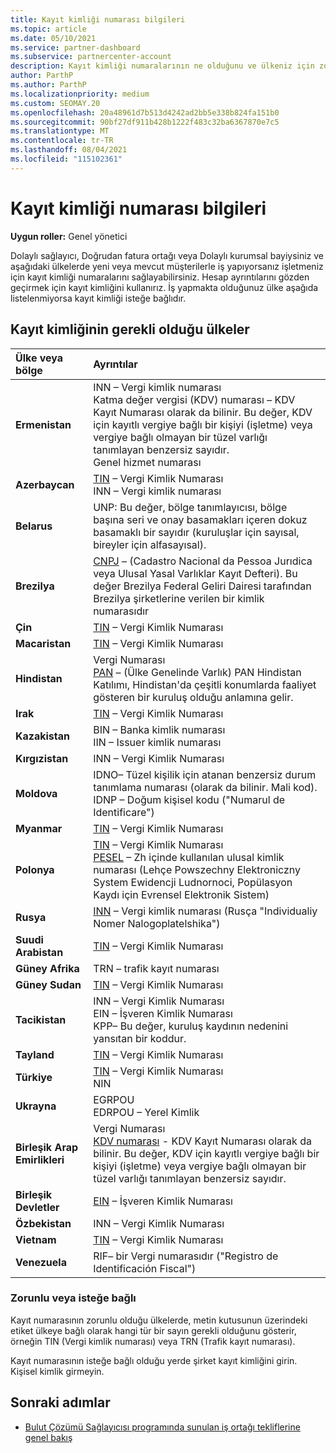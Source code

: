 ```yaml
---
title: Kayıt kimliği numarası bilgileri
ms.topic: article
ms.date: 05/10/2021
ms.service: partner-dashboard
ms.subservice: partnercenter-account
description: Kayıt kimliği numaralarının ne olduğunu ve ülkeniz için zorunlu olup olmadığını öğrenin.
author: ParthP
ms.author: ParthP
ms.localizationpriority: medium
ms.custom: SEOMAY.20
ms.openlocfilehash: 20a48961d7b513d4242ad2bb5e338b824fa151b0
ms.sourcegitcommit: 90bf27df911b428b1222f483c32ba6367870e7c5
ms.translationtype: MT
ms.contentlocale: tr-TR
ms.lasthandoff: 08/04/2021
ms.locfileid: "115102361"
---
```

# <a name="registration-id-number-information"></a>Kayıt kimliği numarası bilgileri

**Uygun roller:** Genel yönetici
 
Dolaylı sağlayıcı, Doğrudan fatura ortağı veya Dolaylı kurumsal bayiysiniz ve aşağıdaki ülkelerde yeni veya mevcut müşterilerle iş yapıyorsanız işletmeniz için kayıt kimliği numaralarını sağlayabilirsiniz. Hesap ayrıntılarını gözden geçirmek için kayıt kimliğini kullanırız. İş yapmakta olduğunuz ülke aşağıda listelenmiyorsa kayıt kimliği isteğe bağlıdır.

## <a name="countries-where-registration-id-is-required"></a>Kayıt kimliğinin gerekli olduğu ülkeler

| **Ülke veya bölge** | **Ayrıntılar** |
|:--|:--|
| **Ermenistan** | INN – Vergi kimlik numarası<br>Katma değer vergisi (KDV) numarası – KDV Kayıt Numarası olarak da bilinir. Bu değer, KDV için kayıtlı vergiye bağlı bir kişiyi (işletme) veya vergiye bağlı olmayan bir tüzel varlığı tanımlayan benzersiz sayıdır.<br>Genel hizmet numarası |
| **Azerbaycan**  | [TIN](http://www.oecd.org/tax/automatic-exchange/crs-implementation-and-assistance/tax-identification-numbers/Azerbaijan-TIN.pdf) – Vergi Kimlik Numarası<br>INN – Vergi kimlik numarası |
| **Belarus**  | UNP: Bu değer, bölge tanımlayıcısı, bölge başına seri ve onay basamakları içeren dokuz basamaklı bir sayıdır (kuruluşlar için sayısal, bireyler için alfasayısal). |
|**Brezilya** | [CNPJ](http://www.oecd.org/tax/automatic-exchange/crs-implementation-and-assistance/tax-identification-numbers/Brazil-TIN.pdf) – (Cadastro Nacional da Pessoa Jurıdica veya Ulusal Yasal Varlıklar Kayıt Defteri). Bu değer Brezilya Federal Geliri Dairesi tarafından Brezilya şirketlerine verilen bir kimlik numarasıdır  |
| **Çin** | [TIN](http://www.oecd.org/tax/automatic-exchange/crs-implementation-and-assistance/tax-identification-numbers/China-TIN.pdf) – Vergi Kimlik Numarası |
| **Macaristan**  | [TIN](http://www.oecd.org/tax/automatic-exchange/crs-implementation-and-assistance/tax-identification-numbers/Hungary-TIN.pdf) – Vergi Kimlik Numarası |
| **Hindistan** | Vergi Numarası<br>[PAN](http://www.oecd.org/tax/automatic-exchange/crs-implementation-and-assistance/tax-identification-numbers/India-TIN.pdf) – (Ülke Genelinde Varlık) PAN Hindistan Katılımı, Hindistan'da çeşitli konumlarda faaliyet gösteren bir kuruluş olduğu anlamına gelir. |
| **Irak** | [TIN](http://www.oecd.org/tax/automatic-exchange/crs-implementation-and-assistance/tax-identification-numbers/) – Vergi Kimlik Numarası |
| **Kazakistan**  | BIN – Banka kimlik numarası<br>IIN – Issuer kimlik numarası |
| **Kırgızistan**  | INN – Vergi Kimlik Numarası |
| **Moldova**  | IDNO– Tüzel kişilik için atanan benzersiz durum tanımlama numarası (olarak da bilinir. Mali kod).<br>IDNP – Doğum kişisel kodu ("Numarul de Identificare") |
| **Myanmar** | [TIN](http://www.oecd.org/tax/automatic-exchange/crs-implementation-and-assistance/tax-identification-numbers/) – Vergi Kimlik Numarası |
| **Polonya**  | [TIN](http://www.oecd.org/tax/automatic-exchange/crs-implementation-and-assistance/tax-identification-numbers/Poland-TIN.pdf) – Vergi Kimlik Numarası<br>[PESEL](http://www.oecd.org/tax/automatic-exchange/crs-implementation-and-assistance/tax-identification-numbers/Poland-TIN.pdf) – Zh içinde kullanılan ulusal kimlik numarası (Lehçe Powszechny Elektroniczny System Ewidencji Ludnornoci, Popülasyon Kaydı için Evrensel Elektronik Sistem) |
| **Rusya**  | [INN](http://www.oecd.org/tax/automatic-exchange/crs-implementation-and-assistance/tax-identification-numbers/Russia-TIN.pdf) – Vergi kimlik numarası (Rusça "Individualiy Nomer Nalogoplatelshika") | 
| **Suudi Arabistan** | [TIN](http://www.oecd.org/tax/automatic-exchange/crs-implementation-and-assistance/tax-identification-numbers/Saudi-Arabia-TIN.pdf) – Vergi Kimlik Numarası |
| **Güney Afrika** | TRN – trafik kayıt numarası |
| **Güney Sudan** | [TIN](http://www.oecd.org/tax/automatic-exchange/crs-implementation-and-assistance/tax-identification-numbers/) – Vergi Kimlik Numarası |
| **Tacikistan**  | INN – Vergi Kimlik Numarası<br>EIN – İşveren Kimlik Numarası<br>KPP– Bu değer, kuruluş kaydının nedenini yansıtan bir koddur. |
| **Tayland** | [TIN](http://www.oecd.org/tax/automatic-exchange/crs-implementation-and-assistance/tax-identification-numbers/) – Vergi Kimlik Numarası |
| **Türkiye** | [TIN](http://www.oecd.org/tax/automatic-exchange/crs-implementation-and-assistance/tax-identification-numbers/Turkey-TIN.pdf) – Vergi Kimlik Numarası<br>NIN |
| **Ukrayna**  | EGRPOU<br>EDRPOU – Yerel Kimlik |
| **Birleşik Arap Emirlikleri** | Vergi Numarası<br>[KDV numarası](http://www.oecd.org/tax/automatic-exchange/crs-implementation-and-assistance/tax-identification-numbers/UAE-TIN.pdf) - KDV Kayıt Numarası olarak da bilinir. Bu değer, KDV için kayıtlı vergiye bağlı bir kişiyi (işletme) veya vergiye bağlı olmayan bir tüzel varlığı tanımlayan benzersiz sayıdır. |
| **Birleşik Devletler** | [EIN](https://irs.ein-forms-gov.com/?keyword=employer%20identification%20number&source=Google&network=o&device=c&devicemodel=&mobile=&adposition%5d&targetid=kwd-81501461534755:loc-190&msclkid=458d3159f6051392f5286e8e75ed79ce) – İşveren Kimlik Numarası |
| **Özbekistan**  | INN – Vergi Kimlik Numarası |
| **Vietnam** | [TIN](http://www.oecd.org/tax/automatic-exchange/crs-implementation-and-assistance/tax-identification-numbers/) – Vergi Kimlik Numarası |
| **Venezuela** | RIF– bir Vergi numarasıdır ("Registro de Identificación Fiscal") |  

### <a name="mandatory-or-optional"></a>Zorunlu veya isteğe bağlı
 
Kayıt numarasının zorunlu olduğu ülkelerde, metin kutusunun üzerindeki etiket ülkeye bağlı olarak hangi tür bir sayın gerekli olduğunu gösterir, örneğin TIN (Vergi kimlik numarası) veya TRN (Trafik kayıt numarası).

Kayıt numarasının isteğe bağlı olduğu yerde şirket kayıt kimliğini girin. Kişisel kimlik girmeyin.

## <a name="next-steps"></a>Sonraki adımlar

- [Bulut Çözümü Sağlayıcısı programında sunulan iş ortağı tekliflerine genel bakış](csp-offers.md)
